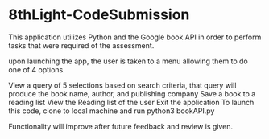 # 8thLight-CodeSubmission
This application utilizes Python and the Google book API in order to perform tasks that were required of the assessment.

upon launching the app, the user is taken to a menu allowing them to do one of 4 options.

View a query of 5 selections based on search criteria, that query will produce the book name, author, and publishing company
Save a book to a reading list
View the Reading list of the user
Exit the application
To launch this code, clone to local machine and run python3 bookAPI.py

Functionality will improve after future feedback and review is given.
